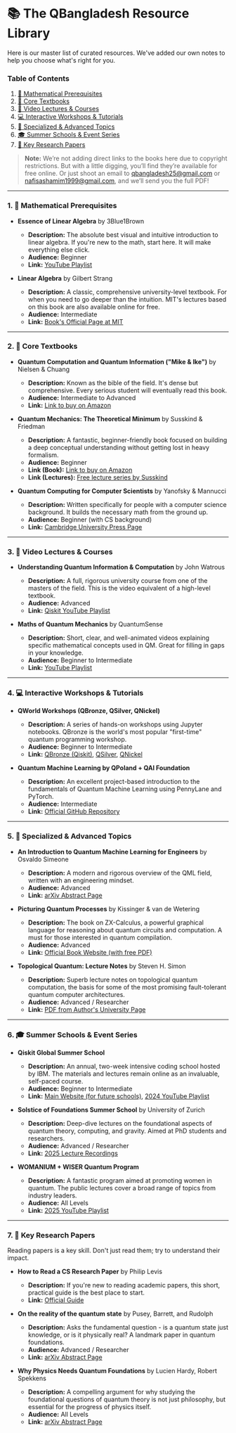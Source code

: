 # 📚 The QBangladesh Resource Library

Here is our master list of curated resources. We've added our own notes to help you choose what's right for you.

### Table of Contents

1.  [🧮 Mathematical Prerequisites](#1--mathematical-prerequisites)
2.  [📖 Core Textbooks](#2--core-textbooks)
3.  [🎥 Video Lectures & Courses](#3--video-lectures--courses)
4.  [💻 Interactive Workshops & Tutorials](#4--interactive-workshops--tutorials)
5.  [🔬 Specialized & Advanced Topics](#5--specialized--advanced-topics)
6.  [🎓 Summer Schools & Event Series](#6--summer-schools--event-series)
7.  [📜 Key Research Papers](#7--key-research-papers)
   
> **Note:** We’re not adding direct links to the books here due to copyright restrictions. But with a little digging, you’ll find they’re available for free online. Or just shoot an email to qbangladesh25@gmail.com or nafisashamim1999@gmail.com, and we’ll send you the full PDF!

---

### 1. 🧮 Mathematical Prerequisites

- **Essence of Linear Algebra** by 3Blue1Brown

  - **Description:** The absolute best visual and intuitive introduction to linear algebra. If you're new to the math, start here. It will make everything else click.
  - **Audience:** Beginner
  - **Link:** [YouTube Playlist](https://www.youtube.com/playlist?list=PLZHQObOWTQDPD3MizzM2xVFitgF8hE_ab)

- **Linear Algebra** by Gilbert Strang
  - **Description:** A classic, comprehensive university-level textbook. For when you need to go deeper than the intuition. MIT's lectures based on this book are also available online for free.
  - **Audience:** Intermediate
  - **Link:** [Book's Official Page at MIT](https://math.mit.edu/~gs/linearalgebra/)

---

### 2. 📖 Core Textbooks

- **Quantum Computation and Quantum Information ("Mike & Ike")** by Nielsen & Chuang

  - **Description:** Known as the bible of the field. It's dense but comprehensive. Every serious student will eventually read this book.
  - **Audience:** Intermediate to Advanced
  - **Link:** [Link to buy on Amazon](https://www.amazon.com/Quantum-Computation-Information-10th-Anniversary/dp/1107002176)

- **Quantum Mechanics: The Theoretical Minimum** by Susskind & Friedman

  - **Description:** A fantastic, beginner-friendly book focused on building a deep conceptual understanding without getting lost in heavy formalism.
  - **Audience:** Beginner
  - **Link (Book):** [Link to buy on Amazon](https://www.amazon.com/Quantum-Mechanics-Theoretical-Minimum-Susskind/dp/0465062903)
  - **Link (Lectures):** [Free lecture series by Susskind](https://www.youtube.com/playlist?list=PL701CD168D02FF56F)

- **Quantum Computing for Computer Scientists** by Yanofsky & Mannucci
  - **Description:** Written specifically for people with a computer science background. It builds the necessary math from the ground up.
  - **Audience:** Beginner (with CS background)
  - **Link:** [Cambridge University Press Page](https://www.cambridge.org/core/books/quantum-computing-for-computer-scientists/8AEA723BEE5CC9F5C03FDD4BA850C711)

---

### 3. 🎥 Video Lectures & Courses

- **Understanding Quantum Information & Computation** by John Watrous

  - **Description:** A full, rigorous university course from one of the masters of the field. This is the video equivalent of a high-level textbook.
  - **Audience:** Advanced
  - **Link:** [Qiskit YouTube Playlist](https://www.youtube.com/playlist?list=PLOFEBzvs-VvqKKMXX4vbi4EB1uaErFMSO)

- **Maths of Quantum Mechanics** by QuantumSense
  - **Description:** Short, clear, and well-animated videos explaining specific mathematical concepts used in QM. Great for filling in gaps in your knowledge.
  - **Audience:** Beginner to Intermediate
  - **Link:** [YouTube Playlist](https://www.youtube.com/playlist?list=PL8ER5-vAoiHAWm1UcZsiauUGPlJChgNXC)

---

### 4. 💻 Interactive Workshops & Tutorials

- **QWorld Workshops (QBronze, QSilver, QNickel)**

  - **Description:** A series of hands-on workshops using Jupyter notebooks. QBronze is the world's most popular "first-time" quantum programming workshop.
  - **Audience:** Beginner to Intermediate
  - **Link:** [QBronze (Qiskit)](https://gitlab.com/qworld/bronze-qiskit), [QSilver](https://gitlab.com/qworld/silver), [QNickel](https://gitlab.com/qworld/nickel)

- **Quantum Machine Learning by QPoland + QAI Foundation**
  - **Description:** An excellent project-based introduction to the fundamentals of Quantum Machine Learning using PennyLane and PyTorch.
  - **Audience:** Intermediate
  - **Link:** [Official GitHub Repository](https://github.com/ironfrown/qml_workshop_intro)

---

### 5. 🔬 Specialized & Advanced Topics

- **An Introduction to Quantum Machine Learning for Engineers** by Osvaldo Simeone

  - **Description:** A modern and rigorous overview of the QML field, written with an engineering mindset.
  - **Audience:** Advanced
  - **Link:** [arXiv Abstract Page](https://arxiv.org/abs/2205.09510)

- **Picturing Quantum Processes** by Kissinger & van de Wetering

  - **Description:** The book on ZX-Calculus, a powerful graphical language for reasoning about quantum circuits and computation. A must for those interested in quantum compilation.
  - **Audience:** Advanced
  - **Link:** [Official Book Website (with free PDF)](https://zxcalculus.com/)

- **Topological Quantum: Lecture Notes** by Steven H. Simon
  - **Description:** Superb lecture notes on topological quantum computation, the basis for some of the most promising fault-tolerant quantum computer architectures.
  - **Audience:** Advanced / Researcher
  - **Link:** [PDF from Author's University Page](https://www-thphys.physics.ox.ac.uk/people/SteveSimon/topological2021/TopoBook-Sep28-2021.pdf)

---

### 6. 🎓 Summer Schools & Event Series

- **Qiskit Global Summer School**

  - **Description:** An annual, two-week intensive coding school hosted by IBM. The materials and lectures remain online as an invaluable, self-paced course.
  - **Audience:** Beginner to Intermediate
  - **Link:** [Main Website (for future schools)](https://qiskit.org/events/summer-school/), [2024 YouTube Playlist](https://www.youtube.com/playlist?list=PLOFEBzvs-Vvr-GzDWlZpAcDpki5jUqYJu)

- **Solstice of Foundations Summer School** by University of Zurich

  - **Description:** Deep-dive lectures on the foundational aspects of quantum theory, computing, and gravity. Aimed at PhD students and researchers.
  - **Audience:** Advanced / Researcher
  - **Link:** [2025 Lecture Recordings](https://uzh.mediaspace.cast.switch.ch/channel/Solstice%2Bof%2BFoundations%2B2023%2Bsummer%2Bschool/112010)

- **WOMANIUM + WISER Quantum Program**
  - **Description:** A fantastic program aimed at promoting women in quantum. The public lectures cover a broad range of topics from industry leaders.
  - **Audience:** All Levels
  - **Link:** [2025 YouTube Playlist](https://www.youtube.com/playlist?list=PLwgJHZZsa9kAa-IPwpeIYvl2SvrlR9WE6)

---

### 7. 📜 Key Research Papers

Reading papers is a key skill. Don't just read them; try to understand their impact.

- **How to Read a CS Research Paper** by Philip Levis

  - **Description:** If you're new to reading academic papers, this short, practical guide is the best place to start.
  - **Link:** [Official Guide](https://drive.google.com/file/d/1s3D8jCP066nic9E9_1sr6wBG8D8zczXh/view?usp=sharing)

- **On the reality of the quantum state** by Pusey, Barrett, and Rudolph

  - **Description:** Asks the fundamental question - is a quantum state just knowledge, or is it physically real? A landmark paper in quantum foundations.
  - **Audience:** Advanced / Researcher
  - **Link:** [arXiv Abstract Page](https://arxiv.org/abs/1111.3328)

- **Why Physics Needs Quantum Foundations** by Lucien Hardy, Robert Spekkens
  - **Description:** A compelling argument for why studying the foundational questions of quantum theory is not just philosophy, but essential for the progress of physics itself.
  - **Audience:** All Levels
  - **Link:** [arXiv Abstract Page](https://arxiv.org/abs/1003.5008)

